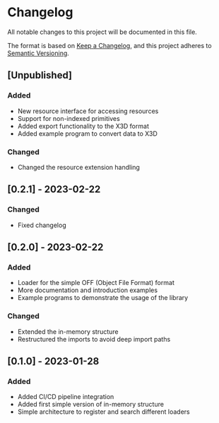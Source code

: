 # Changelog

All notable changes to this project will be documented in this file.

The format is based on [Keep a Changelog](https://keepachangelog.com/en/1.0.0/),
and this project adheres to [Semantic Versioning](https://semver.org/spec/v2.0.0.html).

## [Unpublished]

### Added
- New resource interface for accessing resources
- Support for non-indexed primitives
- Added export functionality to the X3D format
- Added example program to convert data to X3D

### Changed
- Changed the resource extension handling

## [0.2.1] - 2023-02-22

### Changed
- Fixed changelog

## [0.2.0] - 2023-02-22

### Added
- Loader for the simple OFF (Object File Format) format 
- More documentation and introduction examples
- Example programs to demonstrate the usage of the library

### Changed
- Extended the in-memory structure
- Restructured the imports to avoid deep import paths

## [0.1.0] - 2023-01-28

### Added

- Added CI/CD pipeline integration
- Added first simple version of in-memory structure
- Simple architecture to register and search different loaders